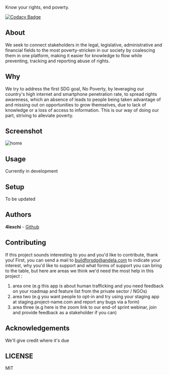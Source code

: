 Know your rights, end poverty.

[![Codacy Badge](https://api.codacy.com/project/badge/Grade/640b8dcf41d64f8e94cffb399af089df)](https://app.codacy.com/gh/BuildForSDG/team-177-frontend?utm_source=github.com&utm_medium=referral&utm_content=BuildForSDG/team-177-frontend&utm_campaign=Badge_Grade_Settings)


## About

We seek to connect stakeholders in the legal, legislative, administrative and financial fields to the most poverty-stricken in our society by coalescing them in one platform, making it easier for knowledge to flow while preventing, tracking and reporting abuse of rights. 

## Why

We try to address the first SDG goal, No Poverty, by leveraging our country's high internet and smartphone penetration rate, to
spread rights awareness, which an absence of leads to people being taken advantage of and missing out on opportunities to grow
themselves, due to lack of knowledge or a loss of access to information. This is our way of doing our part, striving to
alleviate poverty.

## Screenshot

![home](https://user-images.githubusercontent.com/57438007/84574914-63e5a600-adb2-11ea-82e9-6a5c8fd16b77.png)

## Usage

Currently in development

## Setup

To be updated

## Authors

**4lexchi** - [Github](https://github.com/4lexchi)  

## Contributing
If this project sounds interesting to you and you'd like to contribute, thank you!
First, you can send a mail to buildforsdg@andela.com to indicate your interest, why you'd like to support and what forms of support you can bring to the table, but here are areas we think we'd need the most help in this project :
1.  area one (e.g this app is about human trafficking and you need feedback on your roadmap and feature list from the private sector / NGOs)
2.  area two (e.g you want people to opt-in and try using your staging app at staging.project-name.com and report any bugs via a form)
3.  area three (e.g here is the zoom link to our end-of sprint webinar, join and provide feedback as a stakeholder if you can)

## Acknowledgements

We'll give credit where it's due

## LICENSE
MIT

